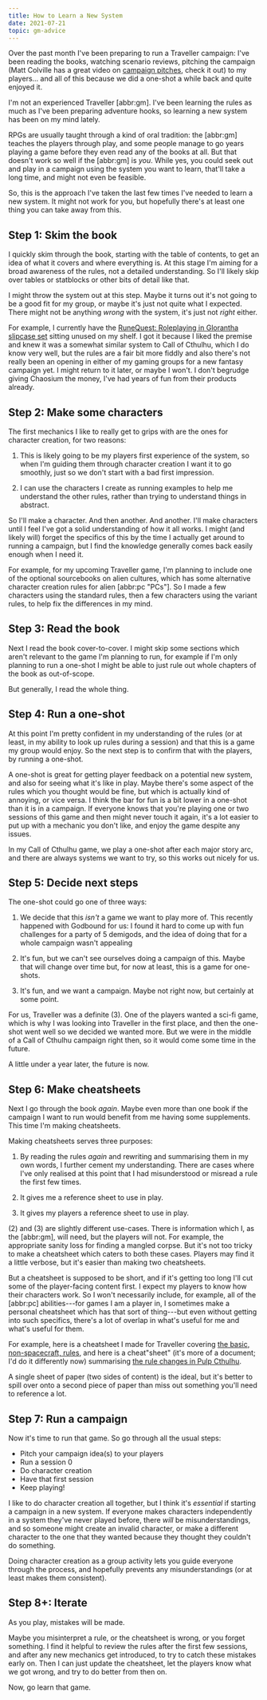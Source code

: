 ```yaml
---
title: How to Learn a New System
date: 2021-07-21
topic: gm-advice
---
```


Over the past month I've been preparing to run a Traveller
campaign: I've been reading the books, watching scenario reviews,
pitching the campaign (Matt Colville has a great video on [campaign
pitches][], check it out) to my players... and all of this because we
did a one-shot a while back and quite enjoyed it.

I'm not an experienced Traveller [abbr:gm].  I've been learning
the rules as much as I've been preparing adventure hooks, so learning
a new system has been on my mind lately.

RPGs are usually taught through a kind of oral tradition: the [abbr:gm]
teaches the players through play, and some people manage to go years
playing a game before they even read any of the books at all.  But
that doesn't work so well if the [abbr:gm] is *you*.  While yes, you
could seek out and play in a campaign using the system you want to
learn, that'll take a long time, and might not even be feasible.

So, this is the approach I've taken the last few times I've needed to
learn a new system.  It might not work for you, but hopefully there's
at least one thing you can take away from this.

[campaign pitches]: https://www.youtube.com/watch?v=MtH1SP1grxo

## Step 1: Skim the book

I quickly skim through the book, starting with the table of contents,
to get an idea of what it covers and where everything is.  At this
stage I'm aiming for a broad awareness of the rules, not a detailed
understanding.  So I'll likely skip over tables or statblocks or other
bits of detail like that.

I might throw the system out at this step.  Maybe it turns out it's
not going to be a good fit for my group, or maybe it's just not quite
what I expected.  There might not be anything *wrong* with the system,
it's just not *right* either.

For example, I currently have the [RuneQuest: Roleplaying in Glorantha
slipcase set][] sitting unused on my shelf.  I got it because I liked
the premise and knew it was a somewhat similar system to Call of Cthulhu,
which I do know very well, but the rules are a fair bit more fiddly
and also there's not really been an opening in either of my gaming
groups for a new fantasy campaign yet.  I might return to it later, or
maybe I won't.  I don't begrudge giving Chaosium the money, I've had
years of fun from their products already.

[RuneQuest: Roleplaying in Glorantha slipcase set]: https://www.chaosium.com/runequest-roleplaying-in-glorantha-slipcase-set/

## Step 2: Make some characters

The first mechanics I like to really get to grips with are the ones
for character creation, for two reasons:

1. This is likely going to be my players first experience of the
   system, so when I'm guiding them through character creation I want
   it to go smoothly, just so we don't start with a bad first
   impression.

2. I can use the characters I create as running examples to help me
   understand the other rules, rather than trying to understand things
   in abstract.

So I'll make a character.  And then another.  And another.  I'll make
characters until I feel I've got a solid understanding of how it all
works.  I might (and likely will) forget the specifics of this by the
time I actually get around to running a campaign, but I find the
knowledge generally comes back easily enough when I need it.

For example, for my upcoming Traveller game, I'm planning to
include one of the optional sourcebooks on alien cultures, which has
some alternative character creation rules for alien [abbr:pc "PCs"].  So I
made a few characters using the standard rules, then a few characters
using the variant rules, to help fix the differences in my mind.

## Step 3: Read the book

Next I read the book cover-to-cover.  I might skip some sections which
aren't relevant to the game I'm planning to run, for example if I'm
only planning to run a one-shot I might be able to just rule out whole
chapters of the book as out-of-scope.

But generally, I read the whole thing.

## Step 4: Run a one-shot

At this point I'm pretty confident in my understanding of the rules
(or at least, in my ability to look up rules during a session) and
that this is a game my group would enjoy.  So the next step is to
confirm that with the players, by running a one-shot.

A one-shot is great for getting player feedback on a potential new
system, and also for seeing what it's like in play.  Maybe there's
some aspect of the rules which you thought would be fine, but which is
actually kind of annoying, or vice versa.  I think the bar for fun is
a bit lower in a one-shot than it is in a campaign.  If everyone knows
that you're playing one or two sessions of this game and then might
never touch it again, it's a lot easier to put up with a mechanic you
don't like, and enjoy the game despite any issues.

In my Call of Cthulhu game, we play a one-shot after each major story arc,
and there are always systems we want to try, so this works out nicely
for us.

## Step 5: Decide next steps

The one-shot could go one of three ways:

1. We decide that this *isn't* a game we want to play more of.  This
   recently happened with Godbound for us: I found it hard to
   come up with fun challenges for a party of 5 demigods, and the idea
   of doing that for a whole campaign wasn't appealing

2. It's fun, but we can't see ourselves doing a campaign of this.
   Maybe that will change over time but, for now at least, this is a
   game for one-shots.

3. It's fun, and we want a campaign.  Maybe not right now, but
   certainly at some point.

For us, Traveller was a definite (3).  One of the players wanted
a sci-fi game, which is why I was looking into Traveller in the
first place, and then the one-shot went well so we decided we wanted
more.  But we were in the middle of a Call of Cthulhu campaign right then,
so it would come some time in the future.

A little under a year later, the future is now.

## Step 6: Make cheatsheets

Next I go through the book *again*.  Maybe even more than one book if
the campaign I want to run would benefit from me having some
supplements.  This time I'm making cheatsheets.

Making cheatsheets serves three purposes:

1. By reading the rules *again* and rewriting and summarising them in
   my own words, I further cement my understanding.  There are cases
   where I've only realised at this point that I had misunderstood or
   misread a rule the first few times.
   
2. It gives me a reference sheet to use in play.
   
3. It gives my players a reference sheet to use in play.

(2) and (3) are slightly different use-cases.  There is information
which I, as the [abbr:gm], will need, but the players will not.  For
example, the appropriate sanity loss for finding a mangled corpse.
But it's not too tricky to make a cheatsheet which caters to both
these cases.  Players may find it a little verbose, but it's easier
than making two cheatsheets.

But a cheatsheet is supposed to be short, and if it's getting too long
I'll cut some of the player-facing content first.  I expect my players
to know how their characters work.  So I won't necessarily include,
for example, all of the [abbr:pc] abilities---for games I am a player
in, I sometimes make a personal cheatsheet which has that sort of
thing---but even without getting into such specifics, there's a lot of
overlap in what's useful for me and what's useful for them.

For example, here is a cheatsheet I made for Traveller covering
[the basic, non-spacecraft, rules][], and here is a
cheat"sheet" (it's more of a document; I'd do it differently now)
summarising [the rule changes in Pulp Cthulhu][].

A single sheet of paper (two sides of content) is the ideal, but it's
better to spill over onto a second piece of paper than miss out
something you'll need to reference a lot.

[the basic, non-spacecraft, rules]: post/how-to-learn-a-new-system/traveller.pdf
[the rule changes in Pulp Cthulhu]: post/how-to-learn-a-new-system/pulp-cthulhu.pdf

## Step 7: Run a campaign

Now it's time to run that game.  So go through all the usual steps:

- Pitch your campaign idea(s) to your players
- Run a session 0
- Do character creation
- Have that first session
- Keep playing!

I like to do character creation all together, but I think it's
*essential* if starting a campaign in a new system.  If everyone makes
characters independently in a system they've never played before,
there *will* be misunderstandings, and so someone might create an
invalid character, or make a different character to the one that they
wanted because they thought they couldn't do something.

Doing character creation as a group activity lets you guide everyone
through the process, and hopefully prevents any misunderstandings (or
at least makes them consistent).

## Step 8+: Iterate

As you play, mistakes will be made.

Maybe you misinterpret a rule, or the cheatsheet is wrong, or you
forget something.  I find it helpful to review the rules after the
first few sessions, and after any new mechanics get introduced, to try
to catch these mistakes early on.  Then I can just update the
cheatsheet, let the players know what we got wrong, and try to do
better from then on.

Now, go learn that game.
